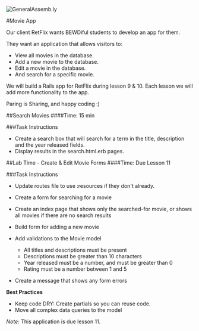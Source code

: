 ![GeneralAssemb.ly](http://studio.generalassemb.ly/GA_Slide_Assets/Exercise_icon_md.png)


#Movie App

Our client RetFlix wants BEWDiful students to develop an app for them. 

They want an application that allows visitors to:

*	View all movies in the database. 
*	Add a new movie to the database.
*	Edit a movie in the database. 
*	And search for a specific movie.

We will build a Rails app for RetFlix during lesson 9 & 10. Each lesson we will add more functionality to the app. 

Paring is Sharing, and happy coding :)


##Search Movies 
####Time: 15 min

###Task Instructions

*	Create a search box that will search for a term in the title, description and the year released fields.
*	Display results in the search.html.erb pages.


##Lab Time - Create & Edit Movie Forms
####Time: Due Lesson 11

###Task Instructions

*	Update routes file to use :resources if they don't already.
*   Create a form for searching for a movie
*	Create an index page that shows only the searched-for movie, or shows all movies if there are no search results

*	Build form for adding a new movie
*	Add validations to the Movie model
	*	All titles and descriptions must be present
	*	Descriptions must be greater than 10 characters
	*	Year released must be a number, and must be greater than 0
	*	Rating must be a number between 1 and 5
*	Create a message that shows any form errors

__Best Practices__

*	Keep code DRY: Create partials so you can reuse code. 
*	Move all complex data queries to the model

_Note:_ This application is due lesson 11. 




	